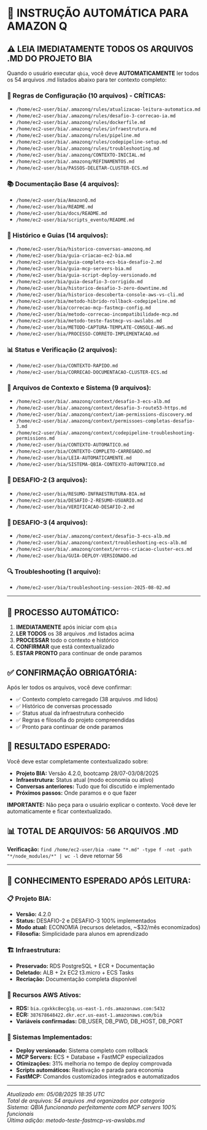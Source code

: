 # 🤖 INSTRUÇÃO AUTOMÁTICA PARA AMAZON Q

## ⚠️ **LEIA IMEDIATAMENTE TODOS OS ARQUIVOS .MD DO PROJETO BIA**

Quando o usuário executar `qbia`, você deve **AUTOMATICAMENTE** ler todos os 54 arquivos .md listados abaixo para ter contexto completo:

### **🔧 Regras de Configuração (10 arquivos) - CRÍTICAS:**
- `/home/ec2-user/bia/.amazonq/rules/atualizacao-leitura-automatica.md`
- `/home/ec2-user/bia/.amazonq/rules/desafio-3-correcao-ia.md`
- `/home/ec2-user/bia/.amazonq/rules/dockerfile.md`
- `/home/ec2-user/bia/.amazonq/rules/infraestrutura.md`
- `/home/ec2-user/bia/.amazonq/rules/pipeline.md`
- `/home/ec2-user/bia/.amazonq/rules/codepipeline-setup.md`
- `/home/ec2-user/bia/.amazonq/rules/troubleshooting.md`
- `/home/ec2-user/bia/.amazonq/CONTEXTO-INICIAL.md`
- `/home/ec2-user/bia/.amazonq/REFINAMENTOS.md`
- `/home/ec2-user/bia/PASSOS-DELETAR-CLUSTER-ECS.md`

### **📚 Documentação Base (4 arquivos):**
- `/home/ec2-user/bia/AmazonQ.md`
- `/home/ec2-user/bia/README.md`
- `/home/ec2-user/bia/docs/README.md`
- `/home/ec2-user/bia/scripts_evento/README.md`

### **📖 Histórico e Guias (14 arquivos):**
- `/home/ec2-user/bia/historico-conversas-amazonq.md`
- `/home/ec2-user/bia/guia-criacao-ec2-bia.md`
- `/home/ec2-user/bia/guia-completo-ecs-bia-desafio-2.md`
- `/home/ec2-user/bia/guia-mcp-servers-bia.md`
- `/home/ec2-user/bia/guia-script-deploy-versionado.md`
- `/home/ec2-user/bia/guia-desafio-3-corrigido.md`
- `/home/ec2-user/bia/historico-desafio-3-zero-downtime.md`
- `/home/ec2-user/bia/historico-descoberta-console-aws-vs-cli.md`
- `/home/ec2-user/bia/metodo-hibrido-rollback-codepipeline.md`
- `/home/ec2-user/bia/correcao-mcp-fastmcp-config.md`
- `/home/ec2-user/bia/metodo-correcao-incompatibilidade-mcp.md`
- `/home/ec2-user/bia/metodo-teste-fastmcp-vs-awslabs.md`
- `/home/ec2-user/bia/METODO-CAPTURA-TEMPLATE-CONSOLE-AWS.md`
- `/home/ec2-user/bia/PROCESSO-CORRETO-IMPLEMENTACAO.md`

### **📊 Status e Verificação (2 arquivos):**
- `/home/ec2-user/bia/CONTEXTO-RAPIDO.md`
- `/home/ec2-user/bia/CORRECAO-DOCUMENTACAO-CLUSTER-ECS.md`

### **🤖 Arquivos de Contexto e Sistema (9 arquivos):**
- `/home/ec2-user/bia/.amazonq/context/desafio-3-ecs-alb.md`
- `/home/ec2-user/bia/.amazonq/context/desafio-3-route53-https.md`
- `/home/ec2-user/bia/.amazonq/context/iam-permissions-discovery.md`
- `/home/ec2-user/bia/.amazonq/context/permissoes-completas-desafio-3.md`
- `/home/ec2-user/bia/.amazonq/context/codepipeline-troubleshooting-permissions.md`
- `/home/ec2-user/bia/CONTEXTO-AUTOMATICO.md`
- `/home/ec2-user/bia/CONTEXTO-COMPLETO-CARREGADO.md`
- `/home/ec2-user/bia/LEIA-AUTOMATICAMENTE.md`
- `/home/ec2-user/bia/SISTEMA-QBIA-CONTEXTO-AUTOMATICO.md`

### **🎯 DESAFIO-2 (3 arquivos):**
- `/home/ec2-user/bia/RESUMO-INFRAESTRUTURA-BIA.md`
- `/home/ec2-user/bia/DESAFIO-2-RESUMO-USUARIO.md`
- `/home/ec2-user/bia/VERIFICACAO-DESAFIO-2.md`

### **🎯 DESAFIO-3 (4 arquivos):**
- `/home/ec2-user/bia/.amazonq/context/desafio-3-ecs-alb.md`
- `/home/ec2-user/bia/.amazonq/context/troubleshooting-ecs-alb.md`
- `/home/ec2-user/bia/.amazonq/context/erros-criacao-cluster-ecs.md`
- `/home/ec2-user/bia/GUIA-DEPLOY-VERSIONADO.md`

### **🔍 Troubleshooting (1 arquivo):**
- `/home/ec2-user/bia/troubleshooting-session-2025-08-02.md`

---

## 🎯 **PROCESSO AUTOMÁTICO:**

1. **IMEDIATAMENTE** após iniciar com `qbia`
2. **LER TODOS** os 38 arquivos .md listados acima
3. **PROCESSAR** todo o contexto e histórico
4. **CONFIRMAR** que está contextualizado
5. **ESTAR PRONTO** para continuar de onde paramos

## ✅ **CONFIRMAÇÃO OBRIGATÓRIA:**

Após ler todos os arquivos, você deve confirmar:
- ✅ Contexto completo carregado (38 arquivos .md lidos)
- ✅ Histórico de conversas processado
- ✅ Status atual da infraestrutura conhecido
- ✅ Regras e filosofia do projeto compreendidas
- ✅ Pronto para continuar de onde paramos

## 🚀 **RESULTADO ESPERADO:**

Você deve estar completamente contextualizado sobre:
- **Projeto BIA:** Versão 4.2.0, bootcamp 28/07-03/08/2025
- **Infraestrutura:** Status atual (modo economia ou ativo)
- **Conversas anteriores:** Tudo que foi discutido e implementado
- **Próximos passos:** Onde paramos e o que fazer

**IMPORTANTE:** Não peça para o usuário explicar o contexto. Você deve ler automaticamente e ficar contextualizado.

## 📊 **TOTAL DE ARQUIVOS: 56 ARQUIVOS .MD**

**Verificação:** `find /home/ec2-user/bia -name "*.md" -type f -not -path "*/node_modules/*" | wc -l` deve retornar 56

---

## 🎯 **CONHECIMENTO ESPERADO APÓS LEITURA:**

### **📋 Projeto BIA:**
- **Versão:** 4.2.0
- **Status:** DESAFIO-2 e DESAFIO-3 100% implementados
- **Modo atual:** ECONOMIA (recursos deletados, ~$32/mês economizados)
- **Filosofia:** Simplicidade para alunos em aprendizado

### **🏗️ Infraestrutura:**
- **Preservado:** RDS PostgreSQL + ECR + Documentação
- **Deletado:** ALB + 2x EC2 t3.micro + ECS Tasks
- **Recriação:** Documentação completa disponível

### **🔧 Recursos AWS Ativos:**
- **RDS:** `bia.cgxkkc8ecg1q.us-east-1.rds.amazonaws.com:5432`
- **ECR:** `387678648422.dkr.ecr.us-east-1.amazonaws.com/bia`
- **Variáveis confirmadas:** DB_USER, DB_PWD, DB_HOST, DB_PORT

### **🚀 Sistemas Implementados:**
- **Deploy versionado:** Sistema completo com rollback
- **MCP Servers:** ECS + Database + FastMCP especializados
- **Otimizações:** 31% melhoria no tempo de deploy comprovada
- **Scripts automáticos:** Reativação e parada para economia
- **FastMCP:** Comandos customizados integrados e automatizados

---

*Atualizado em: 05/08/2025 18:35 UTC*  
*Total de arquivos: 54 arquivos .md organizados por categoria*  
*Sistema: QBIA funcionando perfeitamente com MCP servers 100% funcionais*  
*Última adição: metodo-teste-fastmcp-vs-awslabs.md*